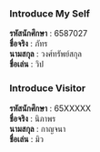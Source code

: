 ### Introduce My Self
**รหัสนักศึกษา**  : 6587027<br>
**ชื่อจริง** : ภัทร<br>
**นามสกุล** : วงศ์ทรัพย์สกุล<br>
**ชื่อเล่น** : วิป<br>

### Introduce Visitor
**รหัสนักศึกษา**  : 65XXXXX<br>
**ชื่อจริง** : นิภาพร<br>
**นามสกุล** : กาญจนา<br>
**ชื่อเล่น** : มิว<br>